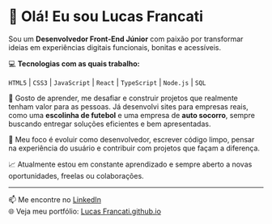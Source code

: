 # 👋 Olá! Eu sou Lucas Francati

Sou um **Desenvolvedor Front-End Júnior** com paixão por transformar ideias em experiências digitais funcionais, bonitas e acessíveis.

💻 **Tecnologias com as quais trabalho:**

`HTML5` | `CSS3` | `JavaScript` | `React` | `TypeScript` | `Node.js` | `SQL`

🚀 Gosto de aprender, me desafiar e construir projetos que realmente tenham valor para as pessoas. Já desenvolvi sites para empresas reais, como uma **escolinha de futebol** e uma empresa de **auto socorro**, sempre buscando entregar soluções eficientes e bem apresentadas.

🎯 Meu foco é evoluir como desenvolvedor, escrever código limpo, pensar na experiência do usuário e contribuir com projetos que façam a diferença.

📈 Atualmente estou em constante aprendizado e sempre aberto a novas oportunidades, freelas ou colaborações.

---

📫 Me encontre no [LinkedIn](https://linkedin.com/in/lucas-francati)  
🌐 Veja meu portfólio: [Lucas Francati.github.io](https://github.com/francati-lucas)
